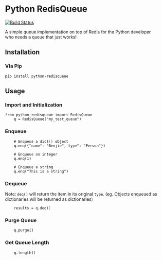 # Python RedisQueue
[![Build Status](https://travis-ci.org/benjiao/python-redisqueue.svg?branch=master)](https://travis-ci.org/benjiao/python-redisqueue)

A simple queue implementation on top of Redis for the Python developer who needs a queue that just works!


## Installation

### Via Pip
```
pip install python-redisqueue
```

## Usage

### Import and Initialization
```
from python_redisqueue import RedisQueue
    q = RedisQueue("my_test_queue")
```

### Enqueue

```
    # Enqueue a dict() object
    q.enq({"name": "Benjie", type": "Person"})

	# Enqueue an integer
    q.enq(1)

    # Enqueue a string
    q.enq("This is a string")

```

### Dequeue
Note: `deq()` will return the item in its original `type`. (eg. Objects enqueued as dictionaries will be returned as dictionaries)
```
    results = q.deq()
```

### Purge Queue

```
    q.purge()
```


### Get Queue Length
```
    q.length()
```
